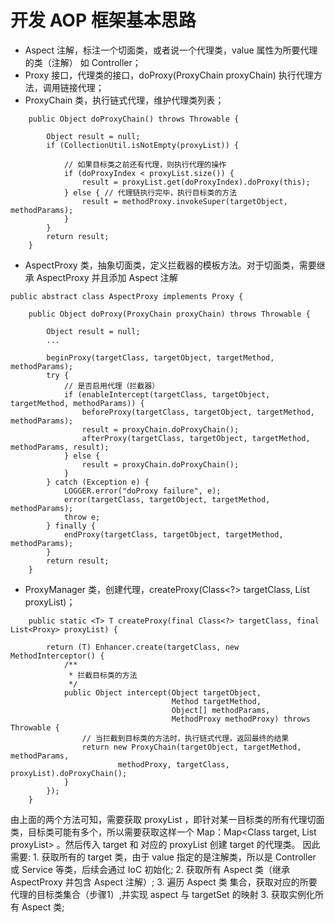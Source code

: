 # 开发 AOP 框架基本思路
- Aspect 注解，标注一个切面类，或者说一个代理类，value 属性为所要代理的类（注解） 如 Controller；
- Proxy 接口，代理类的接口，doProxy(ProxyChain proxyChain) 执行代理方法，调用链接代理；
- ProxyChain 类，执行链式代理，维护代理类列表；
```
    public Object doProxyChain() throws Throwable {

        Object result = null;
        if (CollectionUtil.isNotEmpty(proxyList)) {

            // 如果目标类之前还有代理，则执行代理的操作
            if (doProxyIndex < proxyList.size()) {
                result = proxyList.get(doProxyIndex).doProxy(this);
            } else { // 代理链执行完毕，执行目标类的方法
                result = methodProxy.invokeSuper(targetObject, methodParams);
            }
        }
        return result;
    }
```

- AspectProxy 类，抽象切面类，定义拦截器的模板方法。对于切面类，需要继承 AspectProxy 并且添加 Aspect 注解
```
public abstract class AspectProxy implements Proxy {

    public Object doProxy(ProxyChain proxyChain) throws Throwable {

        Object result = null;
        ...
        
        beginProxy(targetClass, targetObject, targetMethod, methodParams);
        try {
            // 是否启用代理（拦截器）
            if (enableIntercept(targetClass, targetObject, targetMethod, methodParams)) {
                beforeProxy(targetClass, targetObject, targetMethod, methodParams);
                result = proxyChain.doProxyChain();
                afterProxy(targetClass, targetObject, targetMethod, methodParams, result);
            } else {
                result = proxyChain.doProxyChain();
            }
        } catch (Exception e) {
            LOGGER.error("doProxy failure", e);
            error(targetClass, targetObject, targetMethod, methodParams);
            throw e;
        } finally {
            endProxy(targetClass, targetObject, targetMethod, methodParams);
        }
        return result;
    }
```

- ProxyManager 类，创建代理，createProxy(Class<?> targetClass, List<Proxy> proxyList)；
```
    public static <T> T createProxy(final Class<?> targetClass, final List<Proxy> proxyList) {

        return (T) Enhancer.create(targetClass, new MethodInterceptor() {
            /**
             * 拦截目标类的方法
             */
            public Object intercept(Object targetObject,
                                    Method targetMethod,
                                    Object[] methodParams,
                                    MethodProxy methodProxy) throws Throwable {
                // 当拦截到目标类的方法时，执行链式代理，返回最终的结果
                return new ProxyChain(targetObject, targetMethod, methodParams,
                        methodProxy, targetClass, proxyList).doProxyChain();
            }
        });
    }
```
由上面的两个方法可知，需要获取 proxyList ，即针对某一目标类的所有代理切面类，目标类可能有多个，所以需要获取这样一个
Map：Map<Class target, List<Proxy> proxyList> 。然后传入 target 和 对应的 proxyList 创建 target 的代理类。
因此需要:
    1. 获取所有的 target 类，由于 value 指定的是注解类，所以是 Controller 或 Service 等类，后续会通过 IoC 初始化;
    2. 获取所有 Aspect 类（继承 AspectProxy 并包含 Aspect 注解）;
    3. 遍历 Aspect 类 集合，获取对应的所要代理的目标类集合（步骤1）,并实现 aspect 与 targetSet 的映射
    3. 获取实例化所有 Aspect 类;

